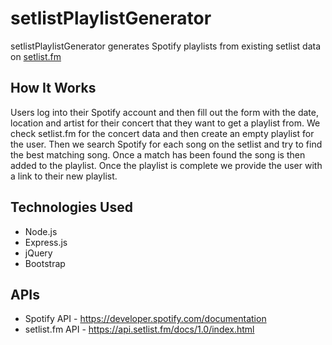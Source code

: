 # setlistPlaylistGenerator
setlistPlaylistGenerator generates Spotify playlists from existing setlist data on [setlist.fm](https://www.setlist.fm/)

## How It Works
Users log into their Spotify account and then fill out the form with the date, location and artist for their concert that they want to get a playlist from. We check setlist.fm for the concert data and then create an empty playlist for the user. Then we search Spotify for each song on the setlist and try to find the best matching song. Once a match has been found the song is then added to the playlist. Once the playlist is complete we provide the user with a link to their new playlist.

## Technologies Used
- Node.js
- Express.js
- jQuery
- Bootstrap

## APIs
- Spotify API - https://developer.spotify.com/documentation
- setlist.fm API - https://api.setlist.fm/docs/1.0/index.html